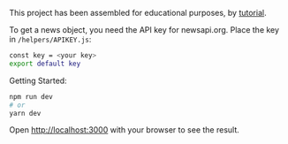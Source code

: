 This project has been assembled for educational purposes, by [tutorial](https://medium.com/@onesinus231/build-simple-news-app-using-next-js-react-bootstrap-af10d76d3486).

To get a news object, you need the API key for newsapi.org. Place the key in `/helpers/APIKEY.js`:

```bash
const key = <your key>
export default key
```

Getting Started:
```bash
npm run dev
# or
yarn dev
```
Open [http://localhost:3000](http://localhost:3000) with your browser to see the result.
